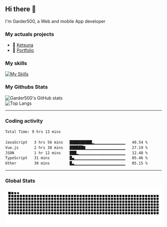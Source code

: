 ## Hi there 👋

I'm Garder500, a Web and mobile App developer

### My actuals projects 
- 🔭 [Ketsuna](https://ketsuna.com)
- 🌱 [Portfolio](https://jeremysoler.com)

### My skills

[![My Skills](https://skillicons.dev/icons?i=js,ts,html,bots,css,dotnet,rust,go,firebase,php,nodejs,nextjs,mysql,postgres,prisma,mongodb,vue,react,nuxtjs&perline=5)](https://skillicons.dev)

### My Githubs Stats

<!--- ![Garder 500 stats](https://github-readme-stats.vercel.app/api?username=garder500&show_icons=true&theme=Gradient) -->
![Garder500's GitHub stats](https://github-readme-stats.vercel.app/api?username=garder500&show_icons=true&theme=material-palenight&include_all_commits=true&custom_title=My%20Github%20Stats)
<br/>
![Top Langs](https://github-readme-stats.vercel.app/api/top-langs/?username=garder500&theme=material-palenight&layout=compact)

---
### Coding activity

<!--START_SECTION:waka-->

```txt
Total Time: 9 hrs 13 mins

JavaScript   3 hrs 56 mins   ██████████▂▁▁▁▁▁▁▁▁▁▁▁▁▁▁   40.54 %
Vue.js       2 hrs 38 mins   ██████▇▁▁▁▁▁▁▁▁▁▁▁▁▁▁▁▁▁▁   27.19 %
JSON         1 hr 12 mins    ███▂▁▁▁▁▁▁▁▁▁▁▁▁▁▁▁▁▁▁▁▁▁   12.48 %
TypeScript   31 mins         █▄▁▁▁▁▁▁▁▁▁▁▁▁▁▁▁▁▁▁▁▁▁▁▁   05.46 %
Other        30 mins         █▃▁▁▁▁▁▁▁▁▁▁▁▁▁▁▁▁▁▁▁▁▁▁▁   05.15 %
```

<!--END_SECTION:waka-->

---

### Global Stats 

![Snake.svg](https://github.com/garder500/garder500/blob/output/github-contribution-grid-snake.svg)
